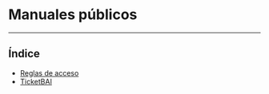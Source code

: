 # Manuales públicos
-------------------

## Índice

  * [Reglas de acceso](./reglas_acceso/index.md)
  * [TicketBAI](./facturacion/ticketbai/index.md)
